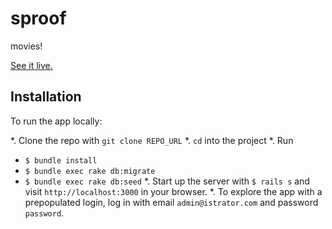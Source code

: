 # sproof

movies!

[See it live.](https://sproof-ting.herokuapp.com/)

## Installation

To run the app locally: 

*. Clone the repo with `git clone REPO_URL`
*. `cd` into the project
*. Run
  * `$ bundle install`
  * `$ bundle exec rake db:migrate`
  * `$ bundle exec rake db:seed`
*. Start up the server with `$ rails s` and visit `http://localhost:3000` in your browser.
*. To explore the app with a prepopulated login, log in with email
`admin@istrator.com` and password `password`.
